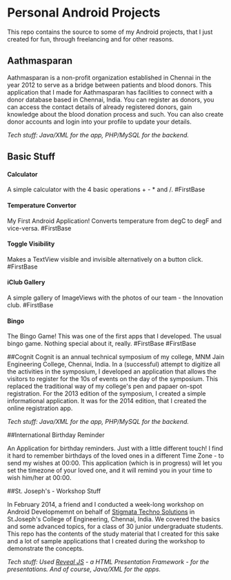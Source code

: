 # Personal Android Projects
This repo contains the source to some of my Android projects, that I just created for fun, through freelancing and for other reasons. 

## Aathmasparan
Aathmasparan is a non-profit organization established in Chennai in the year 2012 to serve as a bridge between patients and blood donors. This application that I made for Aathmasparan has facilities to connect with a donor database based in Chennai, India. You can register as donors, you can access the contact details of already registered donors, gain knowledge about the blood donation process and such. You can also create donor accounts and login into your profile to update your details. 

*Tech stuff: Java/XML for the app, PHP/MySQL for the backend.*

## Basic Stuff

#### Calculator
A simple calculator with the 4 basic operations + - * and /. 
#FirstBase

#### Temperature Convertor
My First Android Application! Converts temperature from degC to degF and vice-versa.
#FirstBase

#### Toggle Visibility
Makes a TextView visible and invisible alternatively on a button click.
#FirstBase

#### iClub Gallery
A simple gallery of ImageViews with the photos of our team - the Innovation club. 
#FirstBase

#### Bingo
The Bingo Game! This was one of the first apps that I developed. The usual bingo game. Nothing special about it, really. #FirstBase
#FirstBase

##Cognit
Cognit is an annual technical symposium of my college, MNM Jain Engineering College, Chennai, India. In a (successful) attempt to digitize all the activities in the symposium, I developed an application that allows the visitors to register for the 10s of events on the day of the symposium. This replaced the traditional way of my college's pen and papaer on-spot registration. For the 2013 edition of the symposium, I created a simple informational application. It was for the 2014 edition, that I created the online registration app.

*Tech stuff: Java/XML for the app, PHP/MySQL for the backend.*

##International Birthday Reminder

An Application for birthday reminders. Just with a little different touch! I find it hard to remember birthdays of the loved ones in a different Time Zone - to send my wishes at 00:00. This application (which is in progress) will let you set the timezone of your loved one, and it will remind you in your time to wish him/her at 00:00. 

##St. Joseph's - Workshop Stuff

In February 2014, a friend and I conducted a week-long workshop on Android Developmemnt on behalf of [Stigmata Techno Solutions](http://www.stigmata.co.in) in St.Joseph's College of Engineering, Chennai, India. We covered the basics and some advanced topics, for a class of 30 junior undergraduate students. This repo has the contents of the study material that I created for this sake and a lot of sample applications that I created during the workshop to demonstrate the concepts. 

*Tech stuff: Used [Reveal JS](http://lab.hakim.se/reveal-js/#/) - a HTML Presentation Framework - for the presentations. And of course, Java/XML for the apps.*
